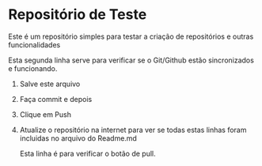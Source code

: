 # Repositório de Teste
Este é um repositório simples para testar a criação de repositórios e outras funcionalidades

Esta segunda linha serve para verificar se  o Git/Github estão sincronizados e funcionando.
1. Salve este arquivo
2. Faça commit e depois
3. Clique em Push
4. Atualize o repositório na internet para ver se todas estas linhas foram incluidas no arquivo do Readme.md

   Esta linha é para verificar o botão de pull.
